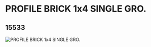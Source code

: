 # PROFILE BRICK 1x4 SINGLE GRO.
## 15533
![PROFILE BRICK 1x4 SINGLE GRO.](https://lc-www-live-s.legocdn.com/media/bricks/5/2/6055309.jpg)